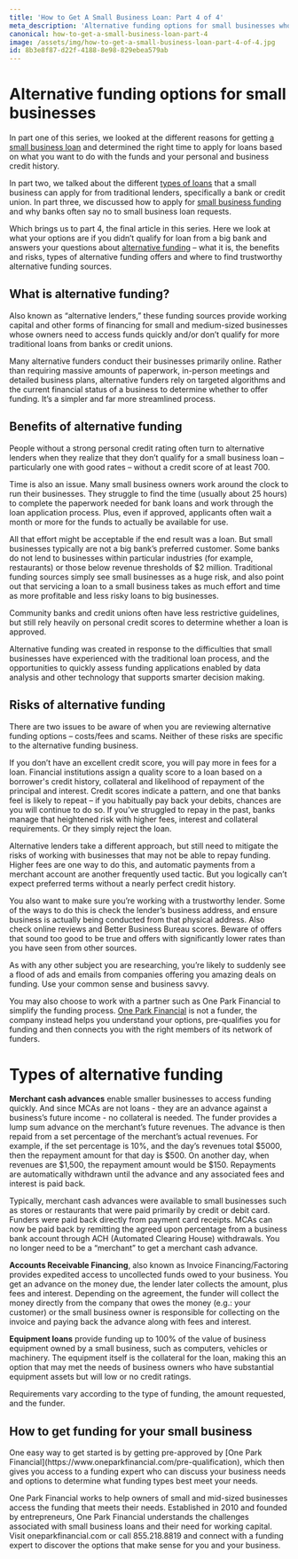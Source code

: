 ```yaml
---
title: 'How to Get A Small Business Loan: Part 4 of 4'
meta_description: 'Alternative funding options for small businesses who don''t qualify for a loan from a big bank - or who can''t afford to wait weeks to access funds. In-depth information about alternative funding – what it is, the benefits and risks, types of alternative funding offers and where to find trustworthy alternative funding sources.'
canonical: how-to-get-a-small-business-loan-part-4
image: /assets/img/how-to-get-a-small-business-loan-part-4-of-4.jpg
id: 8b3e8f87-d22f-4188-8e98-829ebea579ab
---
```

<h1>Alternative funding options for small businesses</h1>

In part one of this series, we looked at the different reasons for getting [a small business loan](https://www.oneparkfinancial.com/blog/how-to-get-a-business-loan) and determined the right time to apply for loans based on what you want to do with the funds and your personal and business credit history.

In part two, we talked about the different [types of loans](https://www.oneparkfinancial.com/blog/how-to-get-a-small-business-loan-part-2) that a small business can apply for from traditional lenders, specifically a bank or credit union. In part three, we discussed how to apply for [small business funding](https://www.oneparkfinancial.com/blog/how-to-get-a-small-business-loan-part-3) and why banks often say no to small business loan requests.

Which brings us to part 4, the final article in this series. Here we look at what your options are if you didn’t qualify for loan from a big bank and answers your questions about [alternative funding](https://www.oneparkfinancial.com/about-us) – what it is, the benefits and risks, types of alternative funding offers and where to find trustworthy alternative funding sources.

<h2>What is alternative funding?</h2>

Also known as “alternative lenders,” these funding sources provide working capital and other forms of financing for small and medium-sized businesses whose owners need to access funds quickly and/or don’t qualify for more traditional loans from banks or credit unions.

Many alternative funders conduct their businesses primarily online. Rather than requiring massive amounts of paperwork, in-person meetings and detailed business plans, alternative funders rely on targeted algorithms and the current financial status of a business to determine whether to offer funding. It’s a simpler and far more streamlined process.

<h2>Benefits of alternative funding</h2>

People without a strong personal credit rating often turn to alternative lenders when they realize that they don’t qualify for a small business loan – particularly one with good rates – without a credit score of at least 700.

Time is also an issue. Many small business owners work around the clock to run their businesses. They struggle to find the time (usually about 25 hours) to complete the paperwork needed for bank loans and work through the loan application process. Plus, even if approved, applicants often wait a month or more for the funds to actually be available for use.

All that effort might be acceptable if the end result was a loan. But small businesses typically are not a big bank’s preferred customer. Some banks do not lend to businesses within particular industries (for example, restaurants) or those below revenue thresholds of $2 million. Traditional funding sources simply see small businesses as a huge risk, and also point out that servicing a loan to a small business takes as much effort and time as more profitable and less risky loans to big businesses.

Community banks and credit unions often have less restrictive guidelines, but still rely heavily on personal credit scores to determine whether a loan is approved.

Alternative funding was created in response to the difficulties that small businesses have experienced with the traditional loan process, and the opportunities to quickly assess funding applications enabled by data analysis and other technology that supports smarter decision making.

<h2>Risks of alternative funding</h2>

There are two issues to be aware of when you are reviewing alternative funding options – costs/fees and scams. Neither of these risks are specific to the alternative funding business.

If you don’t have an excellent credit score, you will pay more in fees for a loan. Financial institutions assign a quality score to a loan based on a borrower's credit history, collateral and likelihood of repayment of the principal and interest. Credit scores indicate a pattern, and one that banks feel is likely to repeat – if you habitually pay back your debits, chances are you will continue to do so. If you’ve struggled to repay in the past, banks manage that heightened risk with higher fees, interest and collateral requirements. Or they simply reject the loan.

Alternative lenders take a different approach, but still need to mitigate the risks of working with businesses that may not be able to repay funding. Higher fees are one way to do this, and automatic payments from a merchant account are another frequently used tactic. But you logically can’t expect preferred terms without a nearly perfect credit history.

You also want to make sure you’re working with a trustworthy lender. Some of the ways to do this is check the lender’s business address, and ensure business is actually being conducted from that physical address. Also check online reviews and Better Business Bureau scores. Beware of offers that sound too good to be true and offers with significantly lower rates than you have seen from other sources.

As with any other subject you are researching, you’re likely to suddenly see a flood of ads and emails from companies offering you amazing deals on funding. Use your common sense and business savvy.

You may also choose to work with a partner such as One Park Financial to simplify the funding process. [One Park Financial](https://www.oneparkfinancial.com/about-us) is not a funder, the company instead helps you understand your options, pre-qualifies you for funding and then connects you with the right members of its network of funders.

<h1>Types of alternative funding</h1>

**Merchant cash advances** enable smaller businesses to access funding quickly. And since MCAs are not loans - they are an advance against a business’s future income - no collateral is needed. The funder provides a lump sum advance on the merchant’s future revenues. The advance is then repaid from a set percentage of the merchant’s actual revenues. For example, if the set percentage is 10%, and the day’s revenues total $5000, then the repayment amount for that day is $500. On another day, when revenues are $1,500, the repayment amount would be $150. Repayments are automatically withdrawn until the advance and any associated fees and interest is paid back.

Typically, merchant cash advances were available to small businesses such as stores or restaurants that were paid primarily by credit or debit card. Funders were paid back directly from payment card receipts. MCAs can now be paid back by remitting the agreed upon percentage from a business bank account through ACH (Automated Clearing House) withdrawals. You no longer need to be a “merchant” to get a merchant cash advance.

**Accounts Receivable Financing**, also known as Invoice Financing/Factoring provides expedited access to uncollected funds owed to your business. You get an advance on the money due, the lender later collects the amount, plus fees and interest. Depending on the agreement, the funder will collect the money directly from the company that owes the money (e.g.: your customer) or the small business owner is responsible for collecting on the invoice and paying back the advance along with fees and interest.

**Equipment loans** provide funding up to 100% of the value of business equipment owned by a small business, such as computers, vehicles or machinery. The equipment itself is the collateral for the loan, making this an option that may met the needs of business owners who have substantial equipment assets but will low or no credit ratings.

Requirements vary according to the type of funding, the amount requested, and the funder.

<h2> How to get funding for your small business</h2>
One easy way to get started is by getting pre-approved by [One Park Financial](https://www.oneparkfinancial.com/pre-qualification), which then gives you access to a funding expert who can discuss your business needs and options to determine what funding types best meet your needs.

One Park Financial works to help owners of small and mid-sized businesses access the funding that meets their needs. Established in 2010 and founded by entrepreneurs, One Park Financial understands the challenges associated with small business loans and their need for working capital. Visit oneparkfinancial.com or call 855.218.8819 and connect with a funding expert to discover the options that make sense for you and your business.
